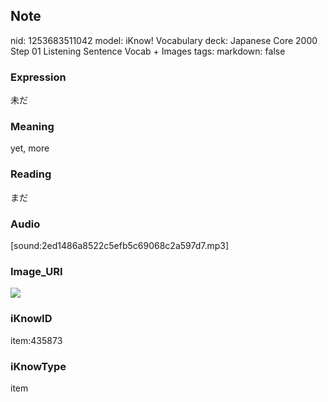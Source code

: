 ## Note
nid: 1253683511042
model: iKnow! Vocabulary
deck: Japanese Core 2000 Step 01 Listening Sentence Vocab + Images
tags: 
markdown: false

### Expression
未だ

### Meaning
yet, more

### Reading
まだ

### Audio
[sound:2ed1486a8522c5efb5c69068c2a597d7.mp3]

### Image_URI
<!DOCTYPE html>
<title></title>
<img src="8a38d1fc69de50ac6c348f4745b52e5f.jpg">



### iKnowID
item:435873

### iKnowType
item
